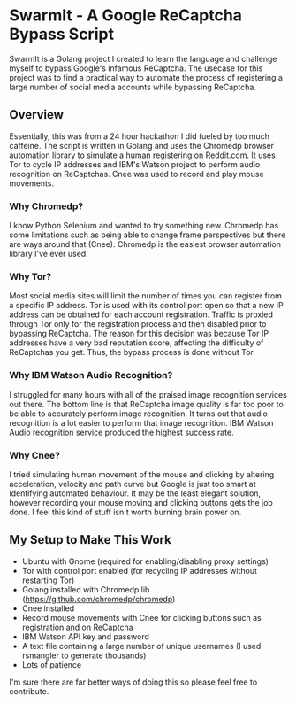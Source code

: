 # SwarmIt - A Google ReCaptcha Bypass Script
SwarmIt is a Golang project I created to learn the language and challenge myself to bypass Google's infamous ReCaptcha. The usecase for this project was to find a practical way to automate the process of registering a large number of social media accounts while bypassing ReCaptcha.
## Overview
Essentially, this was from a 24 hour hackathon I did fueled by too much caffeine. The script is written in Golang and uses the Chromedp browser automation library to simulate a human registering on Reddit.com. It uses Tor to cycle IP addresses and IBM's Watson project to perform audio recognition on ReCaptchas. Cnee was used to record and play mouse movements.
### Why Chromedp?
I know Python Selenium and wanted to try something new. Chromedp has some limitations such as being able to change frame perspectives but there are ways around that (Cnee). Chromedp is the easiest browser automation library I've ever used.
### Why Tor?
Most social media sites will limit the number of times you can register from a specific IP address. Tor is used with its control port open so that a new IP address can be obtained for each account registration. Traffic is proxied through Tor only for the registration process and then disabled prior to bypassing ReCaptcha. The reason for this decision was because Tor IP addresses have a very bad reputation score, affecting the difficulty of ReCaptchas you get. Thus, the bypass process is done without Tor.
### Why IBM Watson Audio Recognition?
I struggled for many hours with all of the praised image recognition services out there. The bottom line is that ReCaptcha image quality is far too poor to be able to accurately perform image recognition. It turns out that audio recognition is a lot easier to perform that image recognition. IBM Watson Audio recognition service produced the highest success rate.
### Why Cnee?
I tried simulating human movement of the mouse and clicking by altering acceleration, velocity and path curve but Google is just too smart at identifying automated behaviour. It may be the least elegant solution, however recording your mouse moving and clicking buttons gets the job done. I feel this kind of stuff isn't worth burning brain power on.
## My Setup to Make This Work
- Ubuntu with Gnome (required for enabling/disabling proxy settings)
- Tor with control port enabled (for recycling IP addresses without restarting Tor)
- Golang installed with Chromedp lib (https://github.com/chromedp/chromedp)
- Cnee installed
- Record mouse movements with Cnee for clicking buttons such as registration and on ReCaptcha
- IBM Watson API key and password
- A text file containing a large number of unique usernames (I used rsmangler to generate thousands)
- Lots of patience

I'm sure there are far better ways of doing this so please feel free to contribute.
